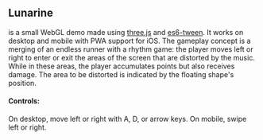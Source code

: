 ## Lunarine
is a small WebGL demo made using [three.js](https://github.com/mrdoob/three.js) and [es6-tween](https://github.com/tweenjs/es6-tween).
It works on desktop and mobile with PWA support for iOS.
The gameplay concept is a merging of an endless runner with a rhythm game:
the player moves left or right to enter or exit the areas of the screen that are distorted by the music.
While in these areas, the player accumulates points but also receives damage.
The area to be distorted is indicated by the floating shape's position.

#### Controls:
On desktop, move left or right with A, D, or arrow keys. On mobile, swipe left or right.
